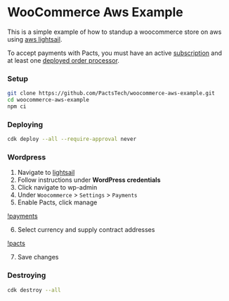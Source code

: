 # WooCommerce Aws Example

This is a simple example of how to standup a woocommerce store on aws using [aws lightsail](https://aws.amazon.com/lightsail/).

To accept payments with Pacts, you must have an active [subscription](https://app.pacts.tech/subscribe) and at least one [deployed order processor](https://app.pacts.tech/chains).

### Setup

```sh
git clone https://github.com/PactsTech/woocommerce-aws-example.git
cd woocommerce-aws-example
npm ci
```

### Deploying

```sh
cdk deploy --all --require-approval never
```

### Wordpress

1. Navigate to [lightsail](https://lightsail.aws.amazon.com/ls/webapp/home/instances)
2. Follow instructions under **WordPress credentials**
3. Click navigate to wp-admin
4. Under `Woocommerce` > `Settings` > `Payments`
5. Enable Pacts, click manage

[!payments](./docs/payments.png)

6. Select currency and supply contract addresses

[!pacts](./docs/pacts.png)

7. Save changes

### Destroying

```sh
cdk destroy --all
```
